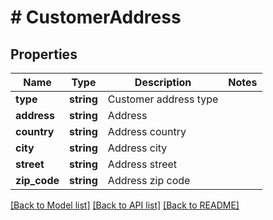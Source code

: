 # # CustomerAddress

## Properties

Name | Type | Description | Notes
------------ | ------------- | ------------- | -------------
**type** | **string** | Customer address type |
**address** | **string** | Address |
**country** | **string** | Address country |
**city** | **string** | Address city |
**street** | **string** | Address street |
**zip_code** | **string** | Address zip code |

[[Back to Model list]](../../README.md#models) [[Back to API list]](../../README.md#endpoints) [[Back to README]](../../README.md)
